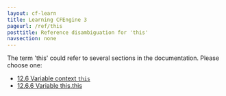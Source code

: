 ```yaml
---
layout: cf-learn
title: Learning CFEngine 3
pageurl: /ref/this
posttitle: Reference disambiguation for 'this'
navsection: none
---
```


The term 'this' could refer to several sections in the documentation. Please choose one:

- [12.6 Variable context <code>this</code>](https://cfengine.com/manuals/cf3-reference#Variable-context-this)
- [12.6.6 Variable this.this](https://cfengine.com/manuals/cf3-reference#Variable-this.this)
